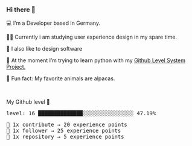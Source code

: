 ### Hi there 👋

💻 I’m a Developer based in Germany. <br />

👨‍🎓 Currently i am studying user experience design in my spare time. <br />

🎨 I also like to design software

🐍 At the moment I’m trying to learn python with my [Github Level System Project.](https://github.com/devfle/readme-level-up) <br />

🦙 Fun fact: My favorite animals are alpacas. <br />

<br />

<!--README_LEVEL_UP:START-->
My Github level 🎊 
<pre>level: 16 ██████████████░░░░░░░░░░░░░░░░ 47.19%</pre>
<pre>💪 1x contribute → 20 experience points
🌟 1x follower → 25 experience points
📁 1x repository → 5 experience points</pre>
<!--README_LEVEL_UP:END-->
